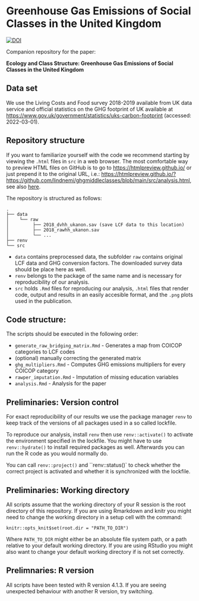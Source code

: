 # Greenhouse Gas Emissions of Social Classes in the United Kingdom

[![DOI](https://zenodo.org/badge/547809090.svg)](https://zenodo.org/badge/latestdoi/547809090)



Companion repository for the paper: 

 **Ecology and Class Structure: Greenhouse Gas Emissions of Social Classes in the United Kingdom**

## Data set

We use the Living Costs and Food survey 2018-2019 available from UK data service and official statistics on the GHG footprint of UK available at https://www.gov.uk/government/statistics/uks-carbon-footprint (accessed: 2022-03-01).


## Repository structure

If you want to familiarize yourself with the code we recommend starting by viewing the `.html` files in `src` in a web browser. The most comfortable way to preview HTML files on GitHub is to go to https://htmlpreview.github.io/ or just prepend it to the original URL, i.e.: https://htmlpreview.github.io/?https://github.com/lindnemi/ghgmiddleclasses/blob/main/src/analysis.html, see also [here](https://stackoverflow.com/questions/8446218/how-to-see-an-html-page-on-github-as-a-normal-rendered-html-page-to-see-preview).


The repository is structured as follows:

```
.
├── data
│    └── raw
│         ├── 2018_dvhh_ukanon.sav (save LCF data to this location)
│         ├── 2018_rawhh_ukanon.sav 
│         └── ...
├── renv
└── src
```

* `data` contains preprocessed data, the subfolder `raw` contains original LCF data and GHG conversion factors. The downloaded survey data should be place here as well.
* `renv` belongs to the package of the same name and is necessary for reproducibility of our analysis.
* `src` holds `.Rmd` files for reproducing our analysis, `.html` files that render code, output and results in an easily accesible format, and the `.png` plots used in the publication.

## Code structure:

The scripts should be executed in the following order:

* `generate_raw_bridging_matrix.Rmd` - Generates a map from COICOP categories to LCF codes
* (optional) manually correcting the generated matrix
* `ghg_multipliers.Rmd` -  Computes GHG emissions multipliers for every COICOP category
* `rawper_imputation.Rmd` - Imputation of missing education variables
* `analysis.Rmd` - Analysis for the paper

## Preliminaries: Version control

For exact reproducibility of our results we use the package manager `renv` to keep track of the versions of all packages used in a so called lockfile.

To reproduce our analysis, install `renv` then use `renv::activate()` to activate the environment specified in the lockfile. You might have to use `renv::hydrate()` to install required packages as well. Afterwards you can run the R code as you would normally do.

You can call `renv::project()` and ``renv::status()` to check whether the correct project is activated and whether it is synchronized with the lockfile.

## Preliminaries: Working directory

All scripts assume that the working directory of your R session is the root directory of this repository. If you are using Rmarkdown and knitr you might need to change the working directory in a setup cell with the command:
```
knitr::opts_knit$set(root.dir = "PATH_TO_DIR")
```
Where `PATH_TO_DIR` might either be an absolute file system path, or a path relative to your default working directory. If you are using RStudio you might also want to change your default working directory if is not set correctly.

## Prelimnaries: R version

All scripts have been tested with R version 4.1.3. If you are seeing unexpected behaviour with another R version, try switching.
